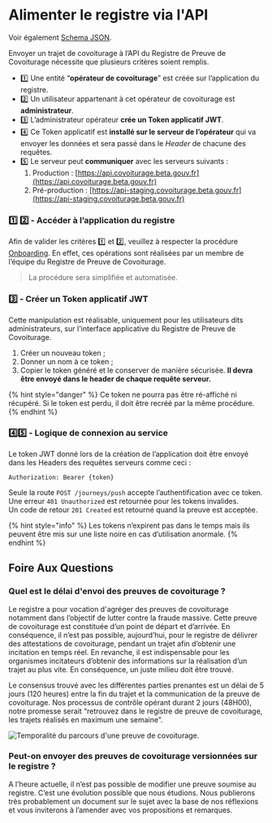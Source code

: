 # Alimenter le registre via l'API

Voir également [Schema JSON](../api/schema-json.md).

Envoyer un trajet de covoiturage à l’API du Registre de Preuve de Covoiturage nécessite que plusieurs critères soient remplis.

* 1️⃣ Une entité “**opérateur de covoiturage**” est créée sur l’application du registre.
* 2️⃣ Un utilisateur appartenant à cet opérateur de covoiturage est **administrateur**.
* 3️⃣ L’administrateur opérateur **crée un Token applicatif JWT**.
* 4️⃣ Ce Token applicatif est **installé sur le serveur de l’opérateur** qui va envoyer les données et sera passé dans le _Header_ de chacune des requêtes.
* 5️⃣ Le serveur peut **communiquer** avec les serveurs suivants :
  1. Production : [https://api.covoiturage.beta.gouv.fr](https://api.covoiturage.beta.gouv.fr)
  2. Pré-production : [https://api-staging.covoiturage.beta.gouv.fr](https://api-staging.covoiturage.beta.gouv.fr)

### 1️⃣ 2️⃣ - Accéder à l’application du registre <a id="docs-internal-guid-1dcfb04d-7fff-6cd0-6f9f-785ab6cd35bb"></a>

Afin de valider les critères 1️⃣ et 2️⃣, veuillez à respecter la procédure [Onboarding](onboarding.md). En effet, ces opérations sont réalisées par un membre de l’équipe du Registre de Preuve de Covoiturage.

> La procédure sera simplifiée et automatisée.

### 3️⃣ - Créer un Token applicatif JWT

Cette manipulation est réalisable, uniquement pour les utilisateurs dits administrateurs, sur l'interface applicative du Registre de Preuve de Covoiturage. 

1. Créer un nouveau token ;
2. Donner un nom à ce token ; 
3. Copier le token généré et le conserver de manière sécurisée. **Il devra être envoyé dans le header de chaque requête serveur.**

{% hint style="danger" %}
Ce token ne pourra pas être ré-affiché ni récupéré. Si le token est perdu, il doit être recréé par la même procédure.
{% endhint %}

### 4️⃣5️⃣ - Logique de connexion au service

Le token JWT donné lors de la création de l’application doit être envoyé dans les Headers des requêtes serveurs comme ceci :

`Authorization: Bearer {token}`

Seule la route `POST /journeys/push` accepte l’authentification avec ce token.  
Une erreur `401 Unauthorized` est retournée pour les tokens invalides.  
Un code de retour `201 Created` est retourné quand la preuve est acceptée.

{% hint style="info" %}
Les tokens n’expirent pas dans le temps mais ils peuvent être mis sur une liste noire en cas d’utilisation anormale.
{% endhint %}

## Foire Aux Questions 

### Quel est le délai d'envoi des preuves de covoiturage ? 

Le registre a pour vocation d'agréger des preuves de covoiturage notamment dans l’objectif de lutter contre la fraude massive. Cette preuve de covoiturage est constituée d’un point de départ et d’arrivée. En conséquence, il n’est pas possible, aujourd’hui, pour le registre de délivrer des attestations de covoiturage, pendant un trajet afin d’obtenir une incitation en temps réel. En revanche, il est indispensable pour les organismes incitateurs d’obtenir des informations sur la réalisation d’un trajet au plus vite. En conséquence, un juste milieu doit être trouvé.

Le consensus trouvé avec les différentes parties prenantes est un délai de 5 jours \(120 heures\) entre la fin du trajet et la communication de la preuve de covoiturage. Nos processus de contrôle opérant durant 2 jours \(48H00\), notre promesse serait “retrouvez dans le registre de preuve de covoiturage, les trajets réalisés en maximum une semaine”.

![Temporalit&#xE9; du parcours d&apos;une preuve de covoiturage.](https://lh3.googleusercontent.com/zKrEFxQ9BVpbDk2xWzorif1mu5Zm_6n6sarxLR1RDx9GDTpLN2GiLhenyjPw0-twOk9B5y7zY8hdmvkMy1fPP0cFLgBZlIvqG7RcDaxjunevmWX8w1uNxqaxdarVLO6ReK_w2uSn)

### Peut-on envoyer des preuves de covoiturage versionnées sur le registre ? 

A l’heure actuelle, il n’est pas possible de modifier une preuve soumise au registre. C’est une évolution possible que nous étudions. Nous publierons très probablement un document sur le sujet avec la base de nos réflexions et vous inviterons à l’amender avec vos propositions et remarques.  




